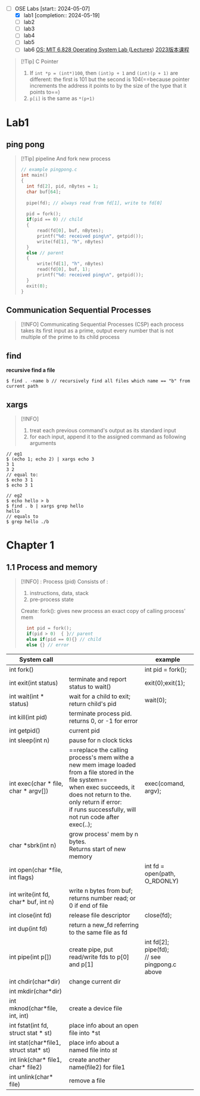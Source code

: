 - [ ] OSE Labs  [start:: 2024-05-07]
	- [x] lab1  [completion:: 2024-05-19]
	- [ ] lab2
	- [ ] lab3
	- [ ] lab4
	- [ ] lab5
	- [ ] lab6
[OS: MIT 6.828 Operating System Lab ](https://github.com/SmallPond/MIT6.828_OS)   ([Lectures](https://pdos.csail.mit.edu/6.828/2018/schedule.html))
[2023版本课程](https://pdos.csail.mit.edu/6.828/2023/tools.html)

>[!Tip] C Pointer
>1. If `int *p = (int*)100`, then `(int)p + 1` and `(int)(p + 1)` are different: the first is 101 but the second is 104(==because pointer increments the address it points to by the size of the type that it points to==)
>2. `p[i]` is the same as `*(p+1)`

# Lab1
## ping pong
>[!Tip] pipeline And fork new process
>```c
>// example pingpong.c
>int main()
>{
>	int fd[2], pid, nBytes = 1;
>	char buf[64];
>	
>	pipe(fd); // always read from fd[1], write to fd[0]
>   
>	pid = fork();
>	if(pid == 0) // child
>	{
>		read(fd[0], buf, nBytes);
>		printf("%d: received ping\n", getpid());
>		write(fd[1], "h", nBytes)
>	}
>	else // parent
>	{
>		write(fd[1], "h", nBytes)
>		read(fd[0], buf, 1);
>		printf("%d: received ping\n", getpid());
>	}
>	exit(0);
>}
>```

## Communication Sequential Processes
>[!INFO] Communicating Sequential Processes (CSP)
>each process takes its first input as a prime, output every number that is not multiple of the prime to its child process

## find
**recursive find a file**
```
$ find . -name b // recursively find all files which name == "b" from current path
```

## xargs
>[!INFO]
>1. treat each previous command's output as its standard input
>2. for each input, append it to the assigned command as following arguments
```
// eg1
$ (echo 1; echo 2) | xargs echo 3
3 1
3 2
// equal to:
$ echo 3 1
$ echo 3 1

// eg2
$ echo hello > b
$ find . b | xargs grep hello
hello
// equals to
$ grep hello ./b
```
# Chapter 1
## 1.1 Process and memory
>[!INFO] : Process (pid)
>Consists of :
>1. instructions, data, stack
>2. pre-process state
>
>Create:
>fork(): gives new process an exact copy of calling process' mem
>```cpp
>	int pid = fork();
>	if(pid > 0)  { }// parent
>	else if(pid == 0){} // child
>	else {} // error
>```

| System call                             |                                                                                                                                                                                                                                                     | example                                            |
| --------------------------------------- | --------------------------------------------------------------------------------------------------------------------------------------------------------------------------------------------------------------------------------------------------- | -------------------------------------------------- |
| int fork()                              |                                                                                                                                                                                                                                                     | int pid = fork();                                  |
| int exit(int status)                    | terminate and report status to wait()                                                                                                                                                                                                               | exit(0);exit(1);                                   |
| int wait(int * status)                  | wait for a child to exit; return child's pid                                                                                                                                                                                                        | wait(0);                                           |
| int kill(int pid)                       | terminate process pid. returns 0, or -1 for error                                                                                                                                                                                                   |                                                    |
| int getpid()                            | current pid                                                                                                                                                                                                                                         |                                                    |
| int sleep(int n)                        | pause for n clock ticks                                                                                                                                                                                                                             |                                                    |
| int exec(char \* file, char \* argv[])  | ==replace the calling process's mem withe a new mem image loaded from a file stored in the file system==<br>when exec succeeds, it does not return to the.<br>only return if error:<br>     if runs successfully, will not run code after exec(..); | exec(comand, argv);                                |
| char \*sbrk(int n)                      | grow process' mem by n bytes. <br>Returns start of new memory                                                                                                                                                                                       |                                                    |
| int open(char \*file, int flags)        |                                                                                                                                                                                                                                                     | int fd = open(path, O_RDONLY)                      |
| int write(int fd, char\* buf, int n)    | write n bytes from buf; returns number read; or 0 if end of file                                                                                                                                                                                    |                                                    |
| int close(int fd)                       | release file descriptor                                                                                                                                                                                                                             | close(fd);                                         |
| int dup(int fd)                         | return a new_fd referring to the same file as fd                                                                                                                                                                                                    |                                                    |
| int pipe(int p[])                       | create pipe, put read/write fds to p[0] and p[1]                                                                                                                                                                                                    | int fd[2];<br>pipe(fd);<br>// see pingpong.c above |
| int chdir(char\*dir)                    | change current dir                                                                                                                                                                                                                                  |                                                    |
| int mkdir(char*dir)                     |                                                                                                                                                                                                                                                     |                                                    |
| int mknod(char\*file, int, int)         | create a device file                                                                                                                                                                                                                                |                                                    |
| int fstat(int fd, struct stat \* st)    | place info about an open file into \*st                                                                                                                                                                                                             |                                                    |
| int stat(char\*file1, struct stat\* st) | place info about a named file into *st*                                                                                                                                                                                                             |                                                    |
| int link(char\* file1, char\* file2)    | create another name(file2) for file1                                                                                                                                                                                                                |                                                    |
| int unlink(char\* file)                 | remove a file                                                                                                                                                                                                                                       |                                                    |
